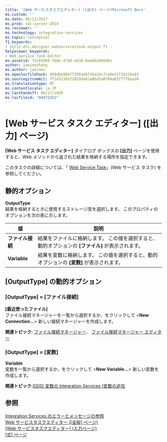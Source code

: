 ```yaml
---
title: '[Web サービスタスクエディター] ([出力] ページ)Microsoft Docs'
ms.custom: ''
ms.date: 06/13/2017
ms.prod: sql-server-2014
ms.reviewer: ''
ms.technology: integration-services
ms.topic: conceptual
f1_keywords:
- sql12.dts.designer.webservicestask.output.f1
helpviewer_keywords:
- Web Service Task Editor
ms.assetid: 73c83969-7b0e-479d-a436-0a46b2068d01
author: janinezhang
ms.author: janinez
ms.openlocfilehash: 4b8dbb9847f3591d0f26a2dc7ca6e31f1b22da83
ms.sourcegitcommit: f71e523da72019de81a8bd5a0394a62f7f76ea20
ms.translationtype: MT
ms.contentlocale: ja-JP
ms.lasthandoff: 06/17/2020
ms.locfileid: "84972452"
---
```

# <a name="web-service-task-editor-output-page"></a>[Web サービス タスク エディター] ([出力] ページ)
  **[Web サービス タスク エディター]** ダイアログ ボックスの **[出力]** ページを使用すると、Web メソッドから返された結果を格納する場所を指定できます。  
  
 このタスクの詳細については、「 [Web Service Task](control-flow/web-service-task.md)」(Web サービス タスク) を参照してください。  
  
## <a name="static-options"></a>静的オプション  
 **OutputType**  
 結果を格納するときに使用するストレージ型を選択します。 このプロパティのオプションを次の表に示します。  
  
|値|説明|  
|-----------|-----------------|  
|**ファイル接続**|結果をファイルに格納します。 この値を選択すると、動的オプションの **[ファイル]** が表示されます。|  
|**Variable**|結果を変数に格納します。 この値を選択すると、動的オプションの **[変数]** が表示されます。|  
  
## <a name="outputtype-dynamic-options"></a>[OutputType] の動的オプション  
  
### <a name="outputtype--file-connection"></a>[OutputType] = [ファイル接続]  
 **[最近使ったファイル]**  
 ファイル接続マネージャーを一覧から選択するか、をクリックして \<**New Connection...**> 新しい接続マネージャーを作成します。  
  
 **関連トピック:** [ファイル接続マネージャー](connection-manager/file-connection-manager.md)、 [ファイル接続マネージャー エディター](../../2014/integration-services/file-connection-manager-editor.md)  
  
### <a name="outputtype--variable"></a>[OutputType] = [変数]  
 **Variable**  
 変数を一覧から選択するか、をクリックして \<**New Variable...**> 新しい変数を作成します。  
  
 **関連トピック:**[SSIS&#41; 変数の Integration Services &#40;](integration-services-ssis-variables.md)[変数の追加](../../2014/integration-services/add-variable.md)    
  
## <a name="see-also"></a>参照  
 [Integration Services のエラーとメッセージの参照](../../2014/integration-services/integration-services-error-and-message-reference.md)   
 [Web サービスタスクエディター &#40;[全般] ページ&#41;](general-page-of-integration-services-designers-options.md)   
 [[Web サービスタスクエディター] &#40;入力ページ&#41;](../../2014/integration-services/web-service-task-editor-input-page.md)   
 [[式] ページ](expressions/expressions-page.md)  
  
  
